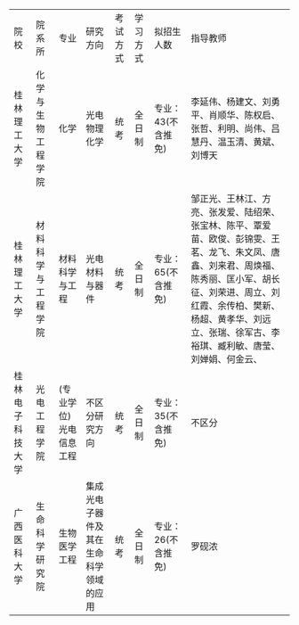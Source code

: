 | | | | | | | | |
|-|-|-|-|-|-|-|-|
|院校|院系所|专业|研究方向|考试方式|学习方式|拟招生人数|指导教师|
|桂林理工大学|化学与生物工程学院|化学|光电物理化学|统考|全日制|专业：43(不含推免)|李延伟、杨建文、刘勇平、肖顺华、陈权启、张哲、利明、尚伟、吕慧丹、温玉清、黄斌、刘博天|
|桂林理工大学|材料科学与工程学院|材料科学与工程|光电材料与器件|统考|全日制|专业：65(不含推免)|邹正光、王林江、方亮、张发爱、陆绍荣、张宝林、陈平、覃爱苗、欧俊、彭锦雯、王茗、龙飞、朱文凤、唐鑫、刘来君、周焕福、陈秀丽、匡小军、胡长征、刘荣进、周立、刘红霞、余传柏、樊新、杨超、黄孝华、刘远立、张瑞、徐军古、李裕琪、臧利敏、唐莹、刘婵娟、何金云、|
|桂林电子科技大学|光电工程学院|(专业学位)光电信息工程|不区分研究方向|统考|全日制|专业：35(不含推免)|不区分|
|广西医科大学|生命科学研究院|生物医学工程|集成光电子器件及其在生命科学领域的应用|统考|全日制|专业：26(不含推免)|罗砚浓|
